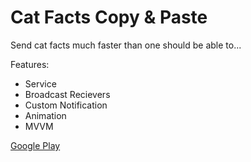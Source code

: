 # Cat Facts Copy & Paste

Send cat facts much faster than one should be able to...

Features:
- Service
- Broadcast Recievers
- Custom Notification
- Animation
- MVVM

[Google Play](https://play.google.com/store/apps/details?id=com.fantasmaplasma.catfacts)
